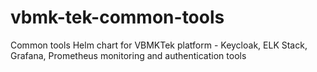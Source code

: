 # vbmk-tek-common-tools
Common tools Helm chart for VBMKTek platform - Keycloak, ELK Stack, Grafana, Prometheus monitoring and authentication tools
